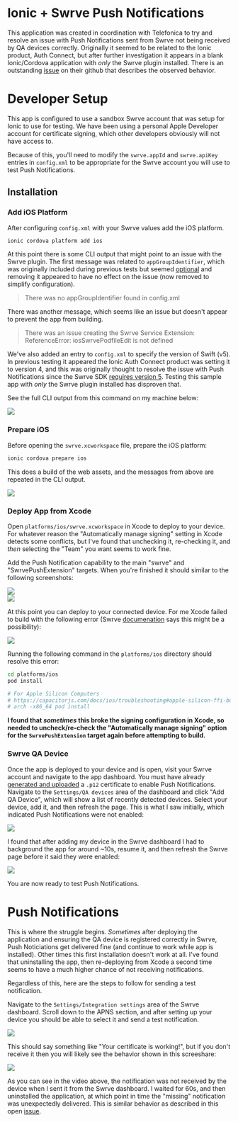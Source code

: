 # Ionic + Swrve Push Notifications
This application was created in coordination with Telefonica to try and resolve an issue with Push Notifications sent from Swrve not being received by QA devices correctly.
Originally it seemed to be related to the Ionic product, Auth Connect, but after further investigation it appears in a blank Ionic/Cordova application with _only_ the Swrve plugin installed.
There is an outstanding [issue](https://github.com/Swrve/swrve-cordova-sdk/issues/16) on their github that describes the observed behavior.

# Developer Setup
This app is configured to use a sandbox Swrve account that was setup for Ionic to use for testing. We have been using a personal Apple Developer account for certificate signing, which other developers obviously will not have access to.

Because of this, you'll need to modify the `swrve.appId` and `swrve.apiKey` entries in `config.xml` to be appropriate for the Swrve account you will use to test Push Notifications.

## Installation
### Add iOS Platform
After configuring `config.xml` with your Swrve values add the iOS platform.

```bash
ionic cordova platform add ios
```

At this point there is some CLI output that might point to an issue with the Swrve plugin.
The first message was related to `appGroupIdentifier`, which was originally included during previous tests but seemed [optional](https://docs.swrve.com/developer-documentation/integration/ios/#Add_an_app_group_to_your_service_extension) and removing it appeared to have no effect on the issue (now removed to simplify configuration).
>There was no appGroupIdentifier found in config.xml

There was another message, which seems like an issue but doesn't appear to prevent the app from building.
>There was an issue creating the Swrve Service Extension: ReferenceError: iosSwrvePodfileEdit is not defined

We've also added an entry to `config.xml` to specify the version of Swift (v5).
In previous testing it appeared the Ionic Auth Connect product was setting it to version 4, and this was originally thought to resolve the issue with Push Notifications since the Swrve SDK [requires version 5](https://github.com/Swrve/swrve-ios-sdk/blob/release-7_5_2/Package.swift#L46).
Testing this sample app with _only_ the Swrve plugin installed has disproven that.

See the full CLI output from this command on my machine below:
<div>
  <img src="./documentation/images/cli_platform_add.png" style="height:auto;width:auto;max-height:500px;">
</div>

### Prepare iOS
Before opening the `swrve.xcworkspace` file, prepare the iOS platform:

```bash
ionic cordova prepare ios
```

This does a build of the web assets, and the messages from above are repeated in the CLI output.
<div>
  <img src="./documentation/images/cli_prepare.png" style="height:auto;width:auto;max-height:100px;">
</div>

### Deploy App from Xcode
Open `platforms/ios/swrve.xcworkspace` in Xcode to deploy to your device.
For whatever reason the "Automatically manage signing" setting in Xcode detects some conflicts, but I've found that unchecking it, re-checking it, and _then_ selecting the "Team" you want seems to work fine.

Add the Push Notification capability to the main "swrve" and "SwrvePushExtension" targets.
When you're finished it should similar to the following screenshots:
<div>
  <img src="./documentation/images/xcode_swrve_target.png" style="height:auto;width:auto;max-height:300px;">
</div>
<div>
  <img src="./documentation/images/xcode_swrvepushextension_target.png" style="height:auto;width:auto;max-height:300px;">
</div>

At this point you can deploy to your connected device.
For me Xcode failed to build with the following error (Swrve [documenation](https://docs.swrve.com/developer-documentation/integration/cordova/#Push_notifications) says this might be a possibility):
<div>
  <img src="./documentation/images/xcode_build_error.png" style="height:auto;width:auto;max-height:100px;">
</div>

Running the following command in the `platforms/ios` directory should resolve this error:
```bash
cd platforms/ios
pod install

# For Apple Silicon Computers
# https://capacitorjs.com/docs/ios/troubleshooting#apple-silicon-ffi-bus-error
# arch -x86_64 pod install
```

**I found that _sometimes_ this broke the signing configuration in Xcode, so needed to uncheck/re-check the "Automatically manage signing" option for the `SwrvePushExtension` target again before attempting to build.**

### Swrve QA Device
Once the app is deployed to your device and is open, visit your Swrve account and navigate to the app dashboard.
You must have already [generated and uploaded](https://docs.swrve.com/developer-documentation/integration-resources/manage-apns-keys-and-certificates/#Using_a_TLS_certificate_p12_file) a `.p12` certificate to enable Push Notifications.
Navigate to the `Settings/QA devices` area of the dashboard and click "Add QA Device", which will show a list of recently detected devices.
Select your device, add it, and then refresh the page.
This is what I saw initially, which indicated Push Notifications were not enabled:
<div>
  <img src="./documentation/images/swrve_device_step1.png" style="height:auto;width:auto;max-height:200px;">
</div>

I found that after adding my device in the Swrve dashboard I had to background the app for around ~10s, resume it, and then refresh the Swrve page before it said they were enabled:
<div>
  <img src="./documentation/images/swrve_device_step2.png" style="height:auto;width:auto;max-height:200px;">
</div>

You are now ready to test Push Notifications.

# Push Notifications
This is where the struggle begins.
_Sometimes_ after deploying the application and ensuring the QA device is registered correctly in Swrve, Push Noticiations get delivered fine (and continue to work while app is installed).
Other times this first installation doesn't work at all.
I've found that uninstalling the app, then re-deploying from Xcode a second time seems to have a much higher chance of not receiving notifications.

Regardless of this, here are the steps to follow for sending a test notification.

Navigate to the `Settings/Integration settings` area of the Swrve dashboard.
Scroll down to the APNS section, and after setting up your device you should be able to select it and send a test notification.
<div>
  <img src="./documentation/images/swrve_test_notification.png" style="height:auto;width:auto;max-height:200px;">
</div>

This should say something like "Your certificate is working!", but if you don't receive it then you will likely see the behavior shown in this screeshare:

<div>
  <img src="./documentation/images/push_notification_issue.gif" style="height:auto;width:auto;max-height:400px;">
</div>

As you can see in the video above, the notification was not received by the device when I sent it from the Swrve dashboard.
I waited for 60s, and then uninstalled the application, at which point in time the "missing" notification was unexpectedly delivered.
This is similar behavior as described in this open [issue](https://github.com/Swrve/swrve-cordova-sdk/issues/16).